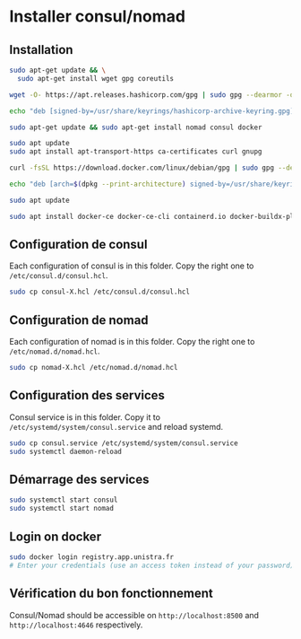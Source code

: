 # Installer consul/nomad

## Installation
```bash
sudo apt-get update && \
  sudo apt-get install wget gpg coreutils

wget -O- https://apt.releases.hashicorp.com/gpg | sudo gpg --dearmor -o /usr/share/keyrings/hashicorp-archive-keyring.gpg

echo "deb [signed-by=/usr/share/keyrings/hashicorp-archive-keyring.gpg] https://apt.releases.hashicorp.com $(lsb_release -cs) main" | sudo tee /etc/apt/sources.list.d/hashicorp.list

sudo apt-get update && sudo apt-get install nomad consul docker

sudo apt update
sudo apt install apt-transport-https ca-certificates curl gnupg

curl -fsSL https://download.docker.com/linux/debian/gpg | sudo gpg --dearmor -o /usr/share/keyrings/docker.gpg

echo "deb [arch=$(dpkg --print-architecture) signed-by=/usr/share/keyrings/docker.gpg] https://download.docker.com/linux/debian bookworm stable" | sudo tee /etc/apt/sources.list.d/docker.list > /dev/null

sudo apt update

sudo apt install docker-ce docker-ce-cli containerd.io docker-buildx-plugin

```

## Configuration de consul

Each configuration of consul is in this folder. Copy the right one to `/etc/consul.d/consul.hcl`.

```bash
sudo cp consul-X.hcl /etc/consul.d/consul.hcl
```

## Configuration de nomad

Each configuration of nomad is in this folder. Copy the right one to `/etc/nomad.d/nomad.hcl`.

```bash
sudo cp nomad-X.hcl /etc/nomad.d/nomad.hcl
```

## Configuration des services

Consul service is in this folder. Copy it to `/etc/systemd/system/consul.service` and reload systemd.

```bash
sudo cp consul.service /etc/systemd/system/consul.service
sudo systemctl daemon-reload
```

## Démarrage des services

```bash
sudo systemctl start consul
sudo systemctl start nomad
```

## Login on docker

```bash
sudo docker login registry.app.unistra.fr
# Enter your credentials (use an access token instead of your password)
```

## Vérification du bon fonctionnement
 
Consul/Nomad should be accessible on `http://localhost:8500` and `http://localhost:4646` respectively.